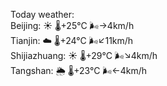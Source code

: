 Today weather:  
Beijing: ☀️   🌡️+25°C 🌬️→4km/h  
Tianjin: ☁️   🌡️+24°C 🌬️↙11km/h  
Shijiazhuang: ☀️   🌡️+29°C 🌬️↘4km/h  
Tangshan: 🌦   🌡️+23°C 🌬️←4km/h  
